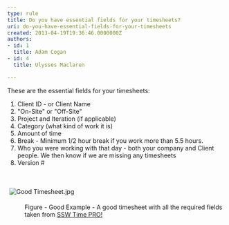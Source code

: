 ```yaml
---
type: rule
title: Do you have essential fields for your timesheets?
uri: do-you-have-essential-fields-for-your-timesheets
created: 2013-04-19T19:36:46.0000000Z
authors:
- id: 1
  title: Adam Cogan
- id: 4
  title: Ulysses Maclaren

---
```




<span class='intro'> <p>These are the essential fields for your timesheets&#58;</p><ol><li>Client ID - or Client Name</li><li>&quot;On-Site&quot; or &quot;Off-Site&quot;</li><li>Project and Iteration (if applicable)</li><li>Category (what kind of work it is)</li><li>Amount of time</li><li>Break - Minimum&#160;1/2 hour break if you work more than 5.5 hours.</li><li>Who you were working with that day - both your company and Client people. We then know if we are missing any timesheets</li><li>Version #</li></ol><p>&#160;</p><p class="ssw15-rteElement-GreyBox"><img alt="Good Timesheet.jpg" src="/Management/Rules-to-Better-Timesheets/PublishingImages/Pages/essential-fields-for-your-timesheet/Good%20Timesheet.jpg" style="margin&#58;5px;" />&#160;</p><dd class="ssw15-rteElement-FigureGood">Figure - Good Example - A good timesheet with all the required fields taken from <a href="http&#58;//www.ssw.com.au/ssw/TimePRONET/">SSW Time PRO! </a></dd> </span>




